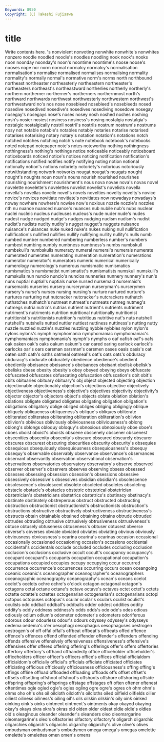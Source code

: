 ```yaml
---
Keywords: 8950 
Copyright: (C) Takeshi Fujisawa
---
```


# title

Write contents here.
's nonviolent
nonvoting nonwhite nonwhite's nonwhites nonzero noodle noodled noodle's noodles noodling
nook nook's nooks noon noonday noonday's noon's noontime noontime's noose
noose's nooses nope nor norm normal normalcy normalcy's normalisation normalisation's
normalise normalised normalises normalising normality normality's normally normal's normative norm's
norms north northbound northeast northeaster northeasterly northeastern northeaster's northeasters northeast's
northeastward northerlies northerly northerly's northern northerner northerner's northerners northernmost north's
northward northwards northwest northwesterly northwestern northwest's northwestward no's nos nose
nosebleed nosebleed's nosebleeds nosed nosedive nosedived nosedive's nosedives nosediving nosedove
nosegay nosegay's nosegays nose's noses nosey nosh noshed noshes noshing
nosh's nosier nosiest nosiness nosiness's nosing nostalgia nostalgia's nostalgic nostalgically
nostril nostril's nostrils nostrum nostrum's nostrums nosy not notable notable's
notables notably notaries notarise notarised notarises notarising notary notary's notation
notation's notations notch notched notches notching notch's note notebook notebook's
notebooks noted notepad notepaper note's notes noteworthy nothing nothingness nothingness's
nothing's nothings notice noticeable noticeably noticeboard noticeboards noticed notice's notices
noticing notification notification's notifications notified notifies notify notifying noting notion
notional notionally notion's notions notoriety notoriety's notorious notoriously notwithstanding notwork
notworks nougat nougat's nougats nought nought's noughts noun noun's nouns
nourish nourished nourishes nourishing nourishment nourishment's nous nova novae nova's
novas novel novelette novelette's novelettes novelist novelist's novelists novella novella's
novellas novelle novel's novels novelties novelty novelty's novice novice's novices
novitiate novitiate's novitiates now nowadays nowadays's noway nowhere nowhere's nowise
now's noxious nozzle nozzle's nozzles nth nu nuance nuanced nuance's
nuances nub nubile nub's nubs nuclear nuclei nucleic nucleus nucleuses
nucleus's nude nuder nude's nudes nudest nudge nudged nudge's nudges
nudging nudism nudism's nudist nudist's nudists nudity nudity's nugget nugget's
nuggets nuisance nuisance's nuisances nuke nuked nuke's nukes nuking null
nullification nullification's nullified nullifies nullify nullifying nullity nullity's nulls numb
numbed number numbered numbering numberless number's numbers numbest numbing numbly
numbness numbness's numbs numbskull numbskull's numbskulls numeracy numeral numeral's numerals
numerate numerated numerates numerating numeration numeration's numerations numerator numerator's numerators
numeric numerical numerically numerology numerology's numerous numismatic numismatics numismatics's numismatist
numismatist's numismatists numskull numskull's numskulls nun nuncio nuncio's nuncios nunneries
nunnery nunnery's nun's nuns nuptial nuptial's nuptials nurse nursed nursemaid
nursemaid's nursemaids nurseries nursery nurseryman nurseryman's nurserymen nursery's nurse's nurses
nursing nursing's nurture nurtured nurture's nurtures nurturing nut nutcracker nutcracker's
nutcrackers nuthatch nuthatches nuthatch's nutmeat nutmeat's nutmeats nutmeg nutmeg's nutmegs
nutria nutria's nutrias nutrient nutrient's nutrients nutriment nutriment's nutriments nutrition
nutritional nutritionally nutritionist nutritionist's nutritionists nutrition's nutritious nutritive nut's nuts
nutshell nutshell's nutshells nutted nuttier nuttiest nuttiness nuttiness's nutting nutty
nuzzle nuzzled nuzzle's nuzzles nuzzling nybble nybbles nylon nylon's nylons
nylons's nymph nymphomania nymphomaniac nymphomaniac's nymphomaniacs nymphomania's nymph's nymphs o
oaf oafish oaf's oafs oak oaken oak's oaks oakum oakum's
oar oared oaring oarlock oarlock's oarlocks oar's oars oarsman oarsman's
oarsmen oases oasis oasis's oat oaten oath oath's oaths oatmeal
oatmeal's oat's oats oats's obduracy obduracy's obdurate obdurately obedience obedience's
obedient obediently obeisance obeisance's obeisances obeisant obelisk obelisk's obelisks obese
obesity obesity's obey obeyed obeying obeys obfuscate obfuscated obfuscates obfuscating
obfuscation obfuscation's obit obit's obits obituaries obituary obituary's obj object
objected objecting objection objectionable objectionably objection's objections objective objectively objectiveness
objectiveness's objective's objectives objectivity objectivity's objector objector's objectors object's objects
oblate oblation oblation's oblations obligate obligated obligates obligating obligation obligation's
obligations obligatory oblige obliged obliges obliging obligingly oblique obliquely obliqueness
obliqueness's oblique's obliques obliterate obliterated obliterates obliterating obliteration obliteration's oblivion
oblivion's oblivious obliviously obliviousness obliviousness's oblong oblong's oblongs obloquy obloquy's
obnoxious obnoxiously oboe oboe's oboes oboist oboist's oboists obscene obscenely
obscener obscenest obscenities obscenity obscenity's obscure obscured obscurely obscurer obscures
obscurest obscuring obscurities obscurity obscurity's obsequies obsequious obsequiously obsequiousness obsequiousness's
obsequy obsequy's observable observably observance observance's observances observant observantly observation
observational observation's observations observatories observatory observatory's observe observed observer observer's
observers observes observing obsess obsessed obsesses obsessing obsession obsession's obsessions
obsessive obsessively obsessive's obsessives obsidian obsidian's obsolescence obsolescence's obsolescent obsolete
obsoleted obsoletes obsoleting obstacle obstacle's obstacles obstetric obstetrical obstetrician obstetrician's
obstetricians obstetrics obstetrics's obstinacy obstinacy's obstinate obstinately obstreperous obstruct obstructed
obstructing obstruction obstructionist obstructionist's obstructionists obstruction's obstructions obstructive obstructively obstructiveness
obstructiveness's obstructs obtain obtainable obtained obtaining obtains obtrude obtruded obtrudes
obtruding obtrusive obtrusively obtrusiveness obtrusiveness's obtuse obtusely obtuseness obtuseness's obtuser
obtusest obverse obverse's obverses obviate obviated obviates obviating obvious obviously
obviousness obviousness's ocarina ocarina's ocarinas occasion occasional occasionally occasioned occasioning
occasion's occasions occidental occidental's occidentals occlude occluded occludes occluding occlusion
occlusion's occlusions occlusive occult occult's occupancy occupancy's occupant occupant's occupants
occupation occupational occupation's occupations occupied occupies occupy occupying occur occurred
occurrence occurrence's occurrences occurring occurs ocean oceangoing oceanic oceanic's oceanographer
oceanographer's oceanographers oceanographic oceanography oceanography's ocean's oceans ocelot ocelot's ocelots
ochre ochre's o'clock octagon octagonal octagon's octagons octal octane octane's
octave octave's octaves octet octet's octets octette octette's octettes octogenarian
octogenarian's octogenarians octopi octopus octopuses octopus's ocular ocular's oculars oculist
oculist's oculists odd oddball oddball's oddballs odder oddest oddities oddity
oddity's oddly oddness oddness's odds odds's ode ode's odes odious
odiously odium odium's odometer odometer's odometers odoriferous odorous odour odourless
odour's odours odyssey odyssey's odysseys oedema oedema's o'er oesophagi oesophagus
oesophaguses oestrogen oestrogen's of off offal offal's offbeat offbeat's offbeats
offed offence offence's offences offend offended offender offender's offenders offending
offends offensive offensively offensiveness offensiveness's offensive's offensives offer offered offering
offering's offerings offer's offers offertories offertory offertory's offhand offhandedly office
officeholder officeholder's officeholders officer officer's officers office's offices official officialdom
officialdom's officially official's officials officiate officiated officiates officiating officious officiously
officiousness officiousness's offing offing's offings offline offload offloaded offloading offloads
offs offset offset's offsets offsetting offshoot offshoot's offshoots offshore offshoring
offside offspring offspring's offsprings offstage offstages oft often oftener oftenest
oftentimes ogle ogled ogle's ogles ogling ogre ogre's ogres oh
ohm ohm's ohms oho oh's ohs oil oilcloth oilcloth's oilcloths
oiled oilfield oilfields oilier oiliest oiliness oiliness's oiling oil's oils
oilskin oilskin's oily oink oinked oinking oink's oinks ointment ointment's
ointments okay okayed okaying okay's okays okra okra's okras old
olden older oldest oldie oldie's oldies old's oleaginous oleander oleander's
oleanders oleo oleomargarine oleomargarine's oleo's olfactories olfactory olfactory's oligarch oligarchic
oligarchies oligarch's oligarchs oligarchy oligarchy's olive olive's olives ombudsman ombudsman's
ombudsmen omega omega's omegas omelette omelette's omelettes omen omen's omens

